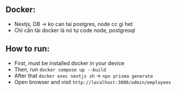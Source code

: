 ## Docker:
- Nextjs, DB -> ko can tai postgres, node cc gi het
- Chỉ cần tải docker là nó tự code node, postgresql


## How to run:
- First, must be installed docker in your device
- Then, run `docker compose up --build`
- After that `docker exec nextjs sh` -> `npx prisma generate`
- Open browser and visit `http://localhost:3000/admin/employees`
